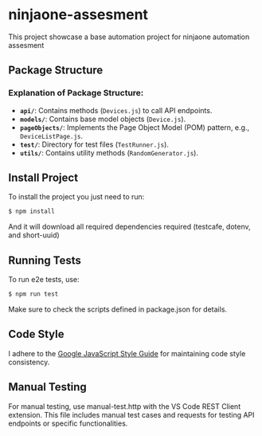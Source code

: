 # ninjaone-assesment

This project showcase a base automation project for ninjaone automation assesment

## Package Structure

### Explanation of Package Structure:

- **`api/`**: Contains methods (`Devices.js`) to call API endpoints.
- **`models/`**: Contains base model objects (`Device.js`).
- **`pageObjects/`**: Implements the Page Object Model (POM) pattern, e.g., `DeviceListPage.js`.
- **`test/`**: Directory for test files (`TestRunner.js`).
- **`utils/`**: Contains utility methods (`RandomGenerator.js`).

## Install Project

To install the project you just need to run:

```bash
$ npm install
```

And it will download all required dependencies required (testcafe, dotenv, and short-uuid)

## Running Tests

To run e2e tests, use:
```bash
$ npm run test
```
Make sure to check the scripts defined in package.json for details.

## Code Style
I adhere to the [Google JavaScript Style Guide](https://google.github.io/styleguide/jsguide.html) for maintaining code style consistency.

## Manual Testing
For manual testing, use manual-test.http with the VS Code REST Client extension. 
This file includes manual test cases and requests for testing API endpoints or specific functionalities.